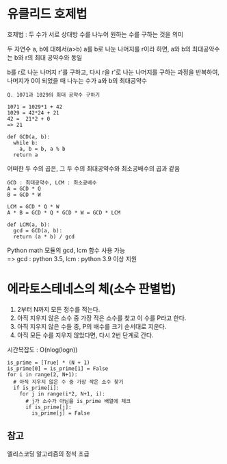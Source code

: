 # 유클리드 호제법

호제법 : 두 수가 서로 상대방 수를 나누어 원하는 수를 구하는 것을 의미

두 자연수 a, b에 대해서(a>b) a를 b로 나눈 나머지를 r이라 하면, a와 b의 최대공약수는 b와 r의 최대 공약수와 동일

b를 r로 나눈 나머지 r'를 구하고, 다시 r을 r'로 나눈 나머지를 구하는 과정을 반복하여, 나머지가 0이 되었을 때 나누는 수가 a와 b의 최대공약수

```
Q. 1071과 1029의 최대 공약수 구하기

1071 = 1029*1 + 42
1029 = 42*24 + 21
42 =  21*2 + 0
=> 21

def GCD(a, b):
  while b:
    a, b = b, a % b
  return a
```

어떠한 두 수의 곱은, 그 두 수의 최대공약수와 최소공배수의 곱과 같음

```
GCD : 최대공약수, LCM : 최소공배수
A = GCD * Q
B = GCD * W

LCM = GCD * Q * W
A * B = GCD * Q * GCD * W = GCD * LCM

def LCM(a, b):
  gcd = GCD(a, b):
  return (a * b) / gcd
```

Python math 모듈의 gcd, lcm 함수 사용 가능  
=> gcd : python 3.5, lcm : python 3.9 이상 지원

# 에라토스테네스의 체(소수 판별법)

1. 2부터 N까지 모든 정수를 적는다.
2. 아직 지우지 않은 소수 중 가장 작은 소수를 찾고 이 수를 P라고 한다.
3. 아직 지우지 않은 수들 중, P의 배수를 크기 순서대로 지운다.
4. 아직 모든 수를 지우지 않았다면, 다시 2번 단계로 간다.

시간복잡도 : O(nlog(logn))

```
is_prime = [True] * (N + 1)
is_prime[0] = is_prime[1] = False
for i in range(2, N+1):
  # 아직 지우지 않은 수 중 가장 작은 소수 찾기
  if is_prime[i]:
    for j in range(i*2, N+1, i):
      # j가 소수가 아님을 is_prime 배열에 체크
      if is_prime[j]:
        is_prime[j] = False
```

## 참고

엘리스코딩 알고리즘의 정석 초급
